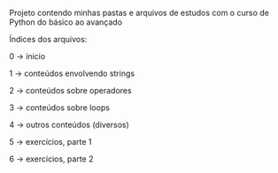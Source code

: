Projeto contendo minhas pastas e arquivos de estudos com o curso de Python do básico ao avançado

Índices dos arquivos:

0 -> ínicio

1 -> conteúdos envolvendo strings

2 -> conteúdos sobre operadores

3 -> conteúdos sobre loops

4 -> outros conteúdos (diversos)

5 -> exercícios, parte 1

6 -> exercícios, parte 2
